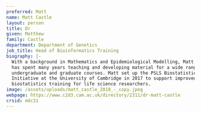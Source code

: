 ```yaml
---
preferred: Matt
name: Matt Castle
layout: person
title: Dr
given: Matthew
family: Castle
department: Department of Genetics
job_title: Head of Bioinformatics Training
biography: |-
  With a background in Mathematics and Epidemiological Modelling, Matt
  has spent many years teaching and developing material for a wide range of
  undergraduate and graduate courses. Matt set up the PSLS Biostatistics
  Initiative at the University of Cambridge in 2017 to support improved
  biostatistics training for life science researchers.
image: /assets/uploads/matt_castle_2018_-_copy.jpeg
webpage: https://www.c2d3.cam.ac.uk/directory/2311/dr-matt-castle
crsid: mdc31
---
```

